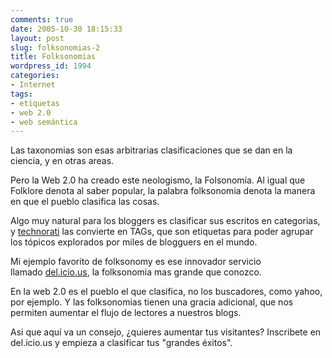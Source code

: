 ```yaml
---
comments: true
date: 2005-10-30 18:15:33
layout: post
slug: folksonomias-2
title: Folksonomias
wordpress_id: 1994
categories:
- Internet
tags:
- etiquetas
- web 2.0
- web semántica
---
```


Las taxonomias son esas arbitrarias clasificaciones que se dan en la ciencia, y en otras areas.

Pero la Web 2.0 ha creado este neologismo, la Folsonomía. Al igual que Folklore denota al saber popular, la palabra folksonomia denota la manera en que el pueblo clasifica las cosas.

Algo muy natural para los bloggers es clasificar sus escritos en categorias,  y [technorati](http://web.archive.org/web/20090426080911/http://www.technorati.com/) las convierte en TAGs, que son etiquetas para poder agrupar los tópicos explorados por miles de blogguers en el mundo.

Mi ejemplo favorito de folksonomy es ese innovador servicio llamado [del.icio.us](http://web.archive.org/web/20090426080911/http://del.icio.us/), la folksonomia mas grande que conozco.

En la web 2.0 es el pueblo el que clasifica, no los buscadores, como yahoo, por ejemplo. Y las folksonomias tienen una gracia adicional, que nos permiten aumentar el flujo de lectores a nuestros blogs.

Asi que aquí va un consejo, ¿quieres aumentar tus visitantes? Inscribete en del.icio.us y empieza a clasificar tus "grandes éxitos".
